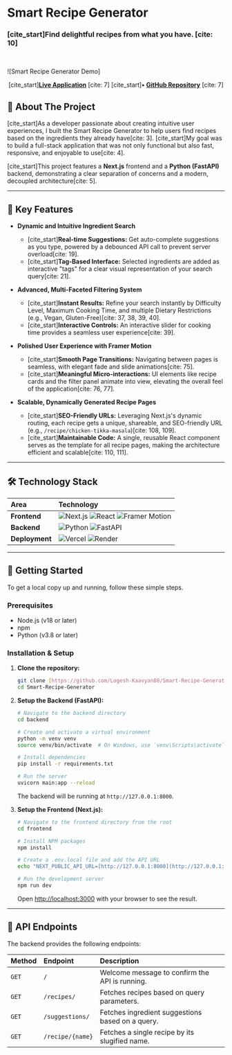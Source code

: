 # Smart Recipe Generator 

### [cite_start]Find delightful recipes from what you have. [cite: 10]

<br/>

![Smart Recipe Generator Demo]

<div align="center">

[cite_start]**[Live Application](https://smart-recipe-generator-six-hazel.vercel.app/)** [cite: 7] [cite_start]**•** **[GitHub Repository](https://github.com/Logesh-Kaavyan08/Smart-Recipe-Generator)** [cite: 7]

</div>

## 📖 About The Project

[cite_start]As a developer passionate about creating intuitive user experiences, I built the Smart Recipe Generator to help users find recipes based on the ingredients they already have[cite: 3]. [cite_start]My goal was to build a full-stack application that was not only functional but also fast, responsive, and enjoyable to use[cite: 4].

[cite_start]This project features a **Next.js** frontend and a **Python (FastAPI)** backend, demonstrating a clear separation of concerns and a modern, decoupled architecture[cite: 5].

---

## 🚀 Key Features

* **Dynamic and Intuitive Ingredient Search**
    * [cite_start]**Real-time Suggestions:** Get auto-complete suggestions as you type, powered by a debounced API call to prevent server overload[cite: 19].
    * [cite_start]**Tag-Based Interface:** Selected ingredients are added as interactive "tags" for a clear visual representation of your search query[cite: 21].

* **Advanced, Multi-Faceted Filtering System**
    * [cite_start]**Instant Results:** Refine your search instantly by Difficulty Level, Maximum Cooking Time, and multiple Dietary Restrictions (e.g., Vegan, Gluten-Free)[cite: 37, 38, 39, 40].
    * [cite_start]**Interactive Controls:** An interactive slider for cooking time provides a seamless user experience[cite: 39].

* **Polished User Experience with Framer Motion**
    * [cite_start]**Smooth Page Transitions:** Navigating between pages is seamless, with elegant fade and slide animations[cite: 75].
    * [cite_start]**Meaningful Micro-interactions:** UI elements like recipe cards and the filter panel animate into view, elevating the overall feel of the application[cite: 76, 77].

* **Scalable, Dynamically Generated Recipe Pages**
    * [cite_start]**SEO-Friendly URLs:** Leveraging Next.js's dynamic routing, each recipe gets a unique, shareable, and SEO-friendly URL (e.g., `/recipe/chicken-tikka-masala`)[cite: 108, 109].
    * [cite_start]**Maintainable Code:** A single, reusable React component serves as the template for all recipe pages, making the architecture efficient and scalable[cite: 110, 111].

---

## 🛠️ Technology Stack

| Area       | Technology                                                                                                                              |
| :--------- | :-------------------------------------------------------------------------------------------------------------------------------------- |
| **Frontend** | ![Next.js](https://img.shields.io/badge/Next-black?style=for-the-badge&logo=next.js&logoColor=white) ![React](https://img.shields.io/badge/react-%2320232a.svg?style=for-the-badge&logo=react&logoColor=%2361DAFB) ![Framer Motion](https://img.shields.io/badge/Framer-black?style=for-the-badge&logo=framer&logoColor=blue) |
| **Backend** | ![Python](https://img.shields.io/badge/python-3670A0?style=for-the-badge&logo=python&logoColor=ffdd54) ![FastAPI](https://img.shields.io/badge/FastAPI-005571?style=for-the-badge&logo=fastapi)                                                                                                                  |
| **Deployment** | ![Vercel](https://img.shields.io/badge/Vercel-000000?style=for-the-badge&logo=vercel&logoColor=white) ![Render](https://img.shields.io/badge/Render-46E3B7?style=for-the-badge&logo=render&logoColor=white)                                                                                                                  |

---

## 🔧 Getting Started

To get a local copy up and running, follow these simple steps.

### Prerequisites

* Node.js (v18 or later)
* npm
* Python (v3.8 or later)

### Installation & Setup

1.  **Clone the repository:**
    ```sh
    git clone [https://github.com/Logesh-Kaavyan08/Smart-Recipe-Generator.git](https://github.com/Logesh-Kaavyan08/Smart-Recipe-Generator.git)
    cd Smart-Recipe-Generator
    ```

2.  **Setup the Backend (FastAPI):**
    ```sh
    # Navigate to the backend directory
    cd backend

    # Create and activate a virtual environment
    python -m venv venv
    source venv/bin/activate  # On Windows, use `venv\Scripts\activate`

    # Install dependencies
    pip install -r requirements.txt

    # Run the server
    uvicorn main:app --reload
    ```
    The backend will be running at `http://127.0.0.1:8000`.

3.  **Setup the Frontend (Next.js):**
    ```sh
    # Navigate to the frontend directory from the root
    cd frontend

    # Install NPM packages
    npm install

    # Create a .env.local file and add the API URL
    echo "NEXT_PUBLIC_API_URL=[http://127.0.0.1:8000](http://127.0.0.1:8000)" > .env.local

    # Run the development server
    npm run dev
    ```
    Open [http://localhost:3000](http://localhost:3000) with your browser to see the result.

---

## 📝 API Endpoints

The backend provides the following endpoints:

| Method | Endpoint              | Description                                        |
| :----- | :-------------------- | :------------------------------------------------- |
| `GET`  | `/`                   | Welcome message to confirm the API is running.     |
| `GET`  | `/recipes/`           | Fetches recipes based on query parameters.         |
| `GET`  | `/suggestions/`       | Fetches ingredient suggestions based on a query.   |
| `GET`  | `/recipe/{name}`      | Fetches a single recipe by its slugified name.     |
